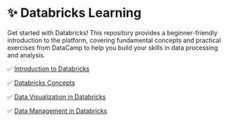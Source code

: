 # ✨ Databricks Learning

Get started with Databricks! This repository provides a beginner-friendly introduction to the platform, covering fundamental concepts and practical exercises from DataCamp to help you build your skills in data processing and analysis.

✅ [Introduction to Databricks](https://app.datacamp.com/learn/courses/introduction-to-databricks)

✅ [Databricks Concepts](https://app.datacamp.com/learn/courses/databricks-concepts)

✅ [Data Visualization in Databricks](https://app.datacamp.com/learn/courses/data-visualization-in-databricks)

✅ [Data Management in Databricks](https://app.datacamp.com/learn/courses/data-management-in-databricks)
